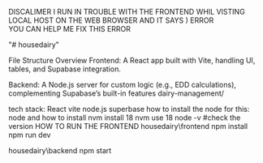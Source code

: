  DISCALIMER I RUN IN TROUBLE WITH THE FRONTEND WHIL VISTING LOCAL HOST ON THE WEB BROWSER AND IT SAYS $)$ ERROR 	
 YOU CAN HELP ME FIX THIS ERROR	
 
"# housedairy" 

File Structure Overview
Frontend: A React app built with Vite, handling UI, tables, and Supabase integration.


Backend: A Node.js server for custom logic (e.g., EDD calculations), complementing Supabase’s built-in features
dairy-management/

tech stack:
React
vite
node.js
superbase
how to install the node for this:
node and how to install
nvm install 18
nvm use 18
node -v   #check the version
HOW TO RUN THE FRONTEND
housedairy\frontend
npm install
npm run dev

housedairy\backend
npm start
